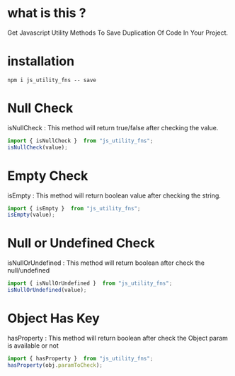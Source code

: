 # what is this ?

Get Javascript Utility Methods To Save Duplication Of Code In Your Project.

# installation

`npm i js_utility_fns -- save`

# Null Check 

isNullCheck : This method will return true/false after checking the value.

```javascript
import { isNullCheck }  from "js_utility_fns";
isNullCheck(value);
```

# Empty Check

isEmpty : This method will return boolean value after checking the string.

```javascript
import { isEmpty }  from "js_utility_fns";
isEmpty(value);
```

# Null or Undefined Check

isNullOrUndefined : This method will return boolean after check the null/undefined

```javascript
import { isNullOrUndefined }  from "js_utility_fns";
isNullOrUndefined(value);
```
# Object Has Key

hasProperty : This method will return boolean after check the Object param is available or not

```javascript
import { hasProperty }  from "js_utility_fns";
hasProperty(obj.paramToCheck);
```